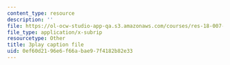 ```yaml
---
content_type: resource
description: ''
file: https://ol-ocw-studio-app-qa.s3.amazonaws.com/courses/res-18-007-calculus-revisited-multivariable-calculus-fall-2011/0ef60d2196e6f66abae97f4182b82e33_MfN1lqArwAg.srt
file_type: application/x-subrip
resourcetype: Other
title: 3play caption file
uid: 0ef60d21-96e6-f66a-bae9-7f4182b82e33
---
```

